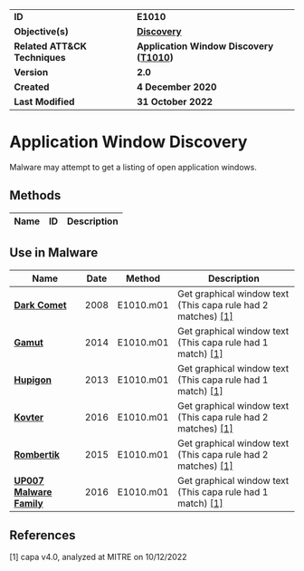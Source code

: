 <table>
<tr>
<td><b>ID</b></td>
<td><b>E1010</b></td>
</tr>
<tr>
<td><b>Objective(s)</b></td>
<td><b><a href="../discovery">Discovery</a></b></td>
</tr>
<tr>
<td><b>Related ATT&CK Techniques</b></td>
<td><b>Application Window Discovery (<a href="https://attack.mitre.org/techniques/T1010/">T1010</a>)</b></td>
</tr>
<tr>
<td><b>Version</b></td>
<td><b>2.0</b></td>
</tr>
<tr>
<td><b>Created</b></td>
<td><b>4 December 2020</b></td>
</tr>
<tr>
<td><b>Last Modified</b></td>
<td><b>31 October 2022</b></td>
</tr>
</table>


# Application Window Discovery

Malware may attempt to get a listing of open application windows.

## Methods

|Name|ID|Description|
|---|---|---|

## Use in Malware

|Name|Date|Method|Description|
|---|---|---|---|
|[**Dark Comet**](../xample-malware/dark-comet.md)|2008|E1010.m01|Get graphical window text (This capa rule had 2 matches) [[1]](#1)|
|[**Gamut**](../xample-malware/gamut.md)|2014|E1010.m01|Get graphical window text (This capa rule had 1 match) [[1]](#1)|
|[**Hupigon**](../xample-malware/hupigon.md)|2013|E1010.m01|Get graphical window text (This capa rule had 1 match) [[1]](#1)|
|[**Kovter**](../xample-malware/kovter.md)|2016|E1010.m01|Get graphical window text (This capa rule had 2 matches) [[1]](#1)|
|[**Rombertik**](../xample-malware/rombertik.md)|2015|E1010.m01|Get graphical window text (This capa rule had 2 matches) [[1]](#1)|
|[**UP007 Malware Family**](../xample-malware/up007.md)|2016|E1010.m01|Get graphical window text (This capa rule had 1 match) [[1]](#1)|

## References

<a name="1">[1]</a> capa v4.0, analyzed at MITRE on 10/12/2022


